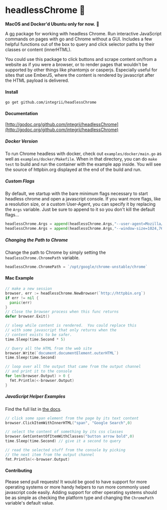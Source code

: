 # headlessChrome 🤖
**MacOS and Docker'd Ubuntu only for now.**  😬

A [go](https://golang.org) package for working with headless Chrome.  Run interactive JavaScript commands on pages with go and Chrome without a GUI.  Includes a few helpful functions out of the box to query and click selector paths by their classes or content (innerHTML).

You could use this package to click buttons and scrape content on/from a website as if you were a browser, or to render pages that wouldn't be supported by other things like phantomjs or casperjs.  Especially useful for sites that use EmberJS, where the content is rendered by javascript after the HTML payload is delivered.

#### Install
`go get github.com/integrii/headlessChrome`

#### Documentation
[http://godoc.org/github.com/integrii/headlessChrome](http://godoc.org/github.com/integrii/headlessChrome)

##### Docker Version
To run Chrome headless with docker, check out `examples/docker/main.go` as well as `examples/docker/Makefile`.  When in that directory, you can do `make test` to build and run the container with the example app inside.  You will see the source of httpbin.org displayed at the end of the build and run.

##### Custom Flags
By default, we startup with the bare minimum flags necessary to start headless chrome and open a javascript console.  If you want more flags, like a resolution size, or a custom User-Agent, you can specify it by replacing the `Args` variable.  Just be sure to append to it so you don't kill the default flags...

```go
headlessChrome.Args = append(headlessChrome.Args,"--user-agent=Mozilla/5.0 (Macintosh; Intel Mac OS X 10_12_6) AppleWebKit/537.36 (KHTML, like Gecko) Chrome/61.0.3163.100 Safari/537.36")
headlessChrome.Args = append(headlessChrome.Args,"--window-size=1024,768")
```

##### Changing the Path to Chrome

Change the path to Chrome by simply setting the `headlessChrome.ChromePath` variable.  
```go
headlessChrome.ChromePath = `/opt/google/chrome-unstable/chrome`
```


#### Mac Example

```go
// make a new session
browser, err := headlessChrome.NewBrowser(`http://httpbin.org`)
if err != nil {
  panic(err)
}
// Close the browser process when this func returns
defer browser.Exit()

// sleep while content is rendered.  You could replace this
// with some javascript that only returns when the
// content exists to be safer.
time.Sleep(time.Second * 5)

// Query all the HTML from the web site
browser.Write(`document.documentElement.outerHTML`)
time.Sleep(time.Second)

// loop over all the output that came from the output channel
// and print it to the console
for len(browser.Output) > 0 {
  fmt.Println(<-browser.Output)
}
```


##### JavaScript Helper Examples

Find the full list in [the docs](http://godoc.org/github.com/integrii/headlessChrome).


```go
// click some span element from the page by its text content
browser.ClickItemWithInnerHTML("span", "Google Search",0)

// select the content of something by its css classes
browser.GetContentOfItemWithClasses("button arrow bold",0)
time.Sleep(time.Second) // give it a second to query

// read the selected stuff from the console by picking
// the next item from the output channel
fmt.Println(<-browser.Output)
```


#### Contributing

Please send pull requests!  It would be good to have support for more operating systems or more handy helpers to run more commonly used javascript code easily.  Adding support for other operating systems should be as simple as checking the platform type and changing the `ChromePath` variable's default value.

